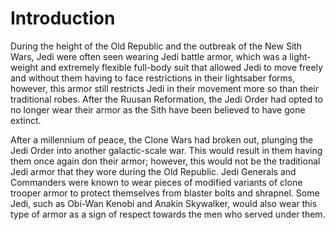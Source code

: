 # Introduction
During the height of the Old Republic and the outbreak of the New Sith Wars, Jedi were often seen wearing Jedi battle armor, which was a light-weight and extremely flexible full-body suit that allowed Jedi to move freely and without them having to face restrictions in their lightsaber forms, however, this armor still restricts Jedi in their movement more so than their traditional robes.
After the Ruusan Reformation, the Jedi Order had opted to no longer wear their armor as the Sith have been believed to have gone extinct.

After a millennium of peace, the Clone Wars had broken out, plunging the Jedi Order into another galactic-scale war.
This would result in them having them once again don their armor; however, this would not be the traditional Jedi armor that they wore during the Old Republic.
Jedi Generals and Commanders were known to wear pieces of modified variants of clone trooper armor to protect themselves from blaster bolts and shrapnel.
Some Jedi, such as Obi-Wan Kenobi and Anakin Skywalker, would also wear this type of armor as a sign of respect towards the men who served under them.
